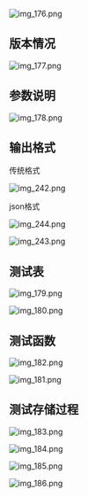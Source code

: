![img_176.png](img_176.png)

版本情况
---

![img_177.png](img_177.png)

参数说明
---

![img_178.png](img_178.png)


输出格式
---

传统格式

![img_242.png](img_242.png)

json格式

![img_244.png](img_244.png)

![img_243.png](img_243.png)

测试表
---

![img_179.png](img_179.png)

![img_180.png](img_180.png)

测试函数
---

![img_182.png](img_182.png)

![img_181.png](img_181.png)

测试存储过程
---

![img_183.png](img_183.png)

![img_184.png](img_184.png)

![img_185.png](img_185.png)

![img_186.png](img_186.png)